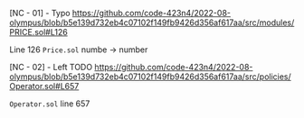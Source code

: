 [NC - 01] - Typo
https://github.com/code-423n4/2022-08-olympus/blob/b5e139d732eb4c07102f149fb9426d356af617aa/src/modules/PRICE.sol#L126

Line 126 `Price.sol` numbe -> number

[NC - 02] - Left TODO
https://github.com/code-423n4/2022-08-olympus/blob/b5e139d732eb4c07102f149fb9426d356af617aa/src/policies/Operator.sol#L657

`Operator.sol` line 657
